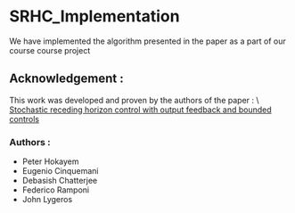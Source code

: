 # SRHC_Implementation
We have implemented the algorithm presented in the paper as a part of our course course project

## Acknowledgement :
This work was developed and proven by the authors of the paper : \\
[Stochastic receding horizon control with output feedback and bounded controls](https://www.sciencedirect.com/science/article/abs/pii/S0005109811004882)
### Authors : 
* Peter Hokayem
* Eugenio Cinquemani
* Debasish Chatterjee
* Federico Ramponi
* John Lygeros
